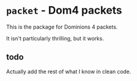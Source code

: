 # `packet` - Dom4 packets

This is the package for Dominions 4 packets.

It isn't particularly thrilling, but it works.

## todo

Actually add the rest of what I know in clean code.